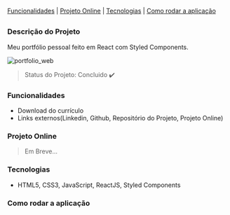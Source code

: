 
 [Funcionalidades](#funcionalidades) | [Projeto Online](#projeto-online) | [Tecnologias](#tecnologias) | [Como rodar a aplicação](#como-rodar-a-aplicação)
##

### Descrição do Projeto

Meu portfólio pessoal feito em React com Styled Components.

![portfolio_web](https://user-images.githubusercontent.com/98993736/190808438-83171405-f716-4aaf-851d-abdc85db3881.png)

> Status do Projeto: Concluido :heavy_check_mark:


### Funcionalidades

- Download do currículo
- Links externos(Linkedin, Github, Repositório do Projeto, Projeto Online)

### Projeto Online

> Em Breve...

### Tecnologias

- HTML5, CSS3, JavaScript, ReactJS, Styled Components

### Como rodar a aplicação
